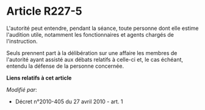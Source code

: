 # Article R227-5

L'autorité peut entendre, pendant la séance, toute personne dont elle estime l'audition utile, notamment les fonctionnaires
et agents chargés de l'instruction. 

Seuls prennent part à la délibération sur une affaire les membres de l'autorité ayant assisté aux débats relatifs à celle-ci
et, le cas échéant, entendu la défense de la personne concernée.

**Liens relatifs à cet article**

_Modifié par_:

  - Décret n°2010-405 du 27 avril 2010 - art. 1
